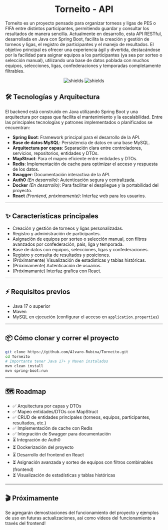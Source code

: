 <h1 align="center" id="title">Torneito - API</h1>

<p id="description">
Torneito es un proyecto pensado para organizar torneos y ligas de PES o FIFA entre distintos participantes, permitiendo guardar y consultar los resultados de manera sencilla. Actualmente en desarrollo, esta API RESTful, desarrollada en Java con Spring Boot, facilita la creación y gestión de torneos y ligas, el registro de participantes y el manejo de resultados. El objetivo principal es ofrecer una experiencia ágil y divertida, destacándose por la facilidad para asignar equipos a los participantes (ya sea por sorteo o selección manual), utilizando una base de datos poblada con muchos equipos, selecciones, ligas, confederaciones y temporadas completamente filtrables.
</p>

<p align="center">
  <img src="https://img.shields.io/badge/language-Java-blue.svg" alt="shields">
  <img src="https://img.shields.io/github/last-commit/Alvaro-Rubina/Torneito" alt="shields">
</p>

<h2>🛠️ Tecnologías y Arquitectura</h2>

El backend está construido en Java utilizando Spring Boot y una arquitectura por capas que facilita el mantenimiento y la escalabilidad. Entre las principales tecnologías y patrones implementados o planificados se encuentran:

- <strong>Spring Boot</strong>: Framework principal para el desarrollo de la API.
- <strong>Base de datos MySQL</strong>: Persistencia de datos en una base MySQL.
- <strong>Arquitectura por capas</strong>: Separación clara entre controladores, servicios, repositorios, entidades y DTOs.
- <strong>MapStruct</strong>: Para el mapeo eficiente entre entidades y DTOs.
- <strong>Redis</strong>: Implementación de cache para optimizar el acceso y respuesta de los datos.
- <strong>Swagger</strong>: Documentación interactiva de la API.
- <strong>Auth0</strong> <em>(En desarrollo)</em>: Autenticación segura y centralizada.
- <strong>Docker</strong> <em>(En desarrollo)</em>: Para facilitar el despliegue y la portabilidad del proyecto.
- <strong>React</strong> <em>(Frontend, próximamente)</em>: Interfaz web para los usuarios.

---

<h2>✨ Características principales</h2>

- Creación y gestión de torneos y ligas personalizadas.
- Registro y administración de participantes.
- Asignación de equipos por sorteo o selección manual, con filtros avanzados por confederación, país, liga y temporada.
- Base de datos con equipos, selecciones, ligas y confederaciones.
- Registro y consulta de resultados y posiciones.
- (Próximamente) Visualización de estadísticas y tablas históricas.
- (Próximamente) Autenticación de usuarios.
- (Próximamante) Interfaz grafica con React.

---

<h2>⚡ Requisitos previos</h2>

- Java 17 o superior
- Maven
- MySQL en ejecución (configurar el acceso en <code>application.properties</code>)

---

<h2>📦 Cómo clonar y correr el proyecto</h2>

```bash
git clone https://github.com/Alvaro-Rubina/Torneito.git
cd Torneito
# Importante tener Java 17+ y Maven instalados
mvn clean install
mvn spring-boot:run
```

---

<h2>🗺️ Roadmap</h2>

- ✅ Arquitectura por capas y DTOs
- ✅ Mapeo entidades/DTOs con MapStruct
- ✅ CRUD de entidades principales (torneos, equipos, participantes, resultados, etc.)
- ✅ Implementación de cache con Redis
- ✅ Integración de Swagger para documentación
- ⏳ Integración de Auth0
- ⏳ Dockerización del proyecto
- ⏳ Desarrollo del frontend en React
- ⏳ Asignación avanzada y sorteo de equipos con filtros combinables (frontend)
- ⏳ Visualización de estadísticas y tablas históricas

---

<h2>🎬 Próximamente</h2>

Se agregarán demostraciones del funcionamiento del proyecto y ejemplos de uso en futuras actualizaciones, así como videos del funcionamiento a través del frontend!
